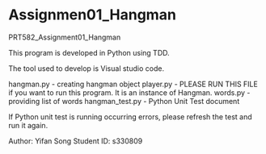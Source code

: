 # Assignmen01_Hangman
PRT582_Assignment01_Hangman

This program is developed in Python using TDD. 

The tool used to develop is Visual studio code. 

hangman.py - creating hangman object
player.py - PLEASE RUN THIS FILE if you want to run this program. It is an instance of Hangman.
words.py - providing list of words
hangman_test.py - Python Unit Test document

If Python unit test is running occurring errors, please refresh the test and run it again.

Author: Yifan Song
Student ID: s330809

